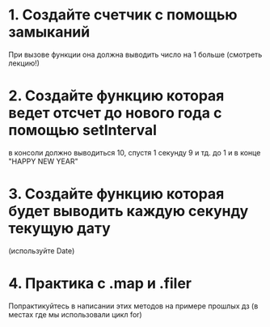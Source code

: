 # 1. Создайте счетчик с помощью замыканий

При вызове функции она должна выводить число на 1 больше
(смотреть лекцию!)

# 2. Создайте функцию которая ведет отсчет до нового года с помощью setInterval

в консоли должно выводиться 10, спустя 1 секунду 9 и тд. до 1 и в конце "HAPPY NEW YEAR"

# 3. Создайте функцию которая будет выводить каждую секунду текущую дату

(используйте Date)

# 4. Практика с .map и .filer

Попрактикуйтесь в написании этих методов на примере прошлых дз
(в местах где мы использовали цикл for)
